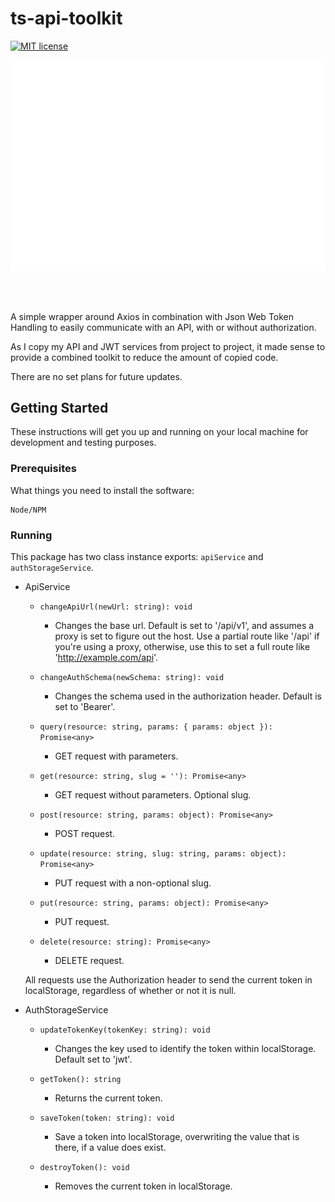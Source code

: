 # ts-api-toolkit
[![MIT license](http://img.shields.io/badge/license-MIT-brightgreen.svg)](http://opensource.org/licenses/MIT)

<p align="center">
  <img src="https://github.com/ryanchristian4427/ts-api-toolkit/blob/master/media/carbon.svg?raw=true">
</p>
<br/><br/>

A simple wrapper around Axios in combination with Json Web Token Handling to easily communicate with an API, with or without authorization.

As I copy my API and JWT services from project to project, it made sense to provide a combined toolkit to reduce the amount of copied code.

There are no set plans for future updates.

## Getting Started

These instructions will get you up and running on your local machine for development and testing purposes.

### Prerequisites

What things you need to install the software:

```
Node/NPM
```

### Running

This package has two class instance exports: `apiService` and `authStorageService`.

- ApiService
    - `changeApiUrl(newUrl: string): void`
        - Changes the base url. Default is set to '/api/v1', and assumes a proxy is set to figure out the host. Use a partial route like '/api' if you're using a proxy, otherwise, use this to set a full route like 'http://example.com/api'.
        
    - `changeAuthSchema(newSchema: string): void`
        - Changes the schema used in the authorization header. Default is set to 'Bearer'.
        
    - `query(resource: string, params: { params: object }): Promise<any>`
        - GET request with parameters.
        
    - `get(resource: string, slug = ''): Promise<any>`
        - GET request without parameters. Optional slug.
        
    - `post(resource: string, params: object): Promise<any>`
        - POST request.
        
    - `update(resource: string, slug: string, params: object): Promise<any>`
        - PUT request with a non-optional slug.
        
    - `put(resource: string, params: object): Promise<any>`
        - PUT request.
        
    - `delete(resource: string): Promise<any>`
        - DELETE request.
        
    All requests use the Authorization header to send the current token in localStorage, regardless of whether or not it is null.

- AuthStorageService
    - `updateTokenKey(tokenKey: string): void`
        - Changes the key used to identify the token within localStorage. Default set to 'jwt'.
        
    - `getToken(): string`
        - Returns the current token.
        
    - `saveToken(token: string): void`
        - Save a token into localStorage, overwriting the value that is there, if a value does exist.
        
    - `destroyToken(): void`
        - Removes the current token in localStorage.
